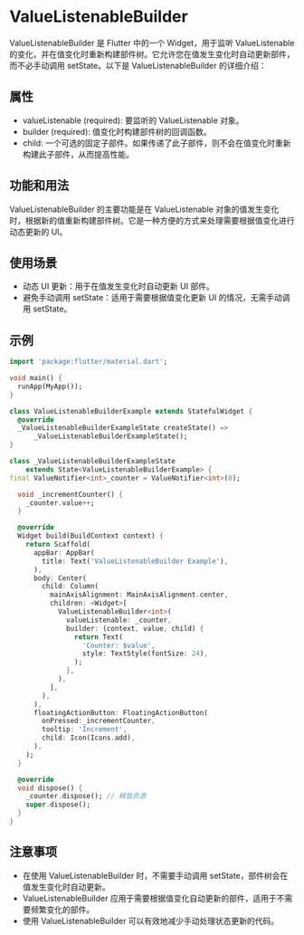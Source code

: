 # ValueListenableBuilder

ValueListenableBuilder 是 Flutter 中的一个 Widget，用于监听 ValueListenable 的变化，并在值变化时重新构建部件树。它允许您在值发生变化时自动更新部件，而不必手动调用 setState。以下是 ValueListenableBuilder 的详细介绍：

## 属性

- valueListenable (required): 要监听的 ValueListenable 对象。
- builder (required): 值变化时构建部件树的回调函数。
- child: 一个可选的固定子部件。如果传递了此子部件，则不会在值变化时重新构建此子部件，从而提高性能。

## 功能和用法

ValueListenableBuilder 的主要功能是在 ValueListenable 对象的值发生变化时，根据新的值重新构建部件树。它是一种方便的方式来处理需要根据值变化进行动态更新的 UI。

## 使用场景

- 动态 UI 更新：用于在值发生变化时自动更新 UI 部件。
- 避免手动调用 setState：适用于需要根据值变化更新 UI 的情况，无需手动调用 setState。

## 示例

```dart
import 'package:flutter/material.dart';

void main() {
  runApp(MyApp());
}

class ValueListenableBuilderExample extends StatefulWidget {
  @override
  _ValueListenableBuilderExampleState createState() =>
      _ValueListenableBuilderExampleState();
}

class _ValueListenableBuilderExampleState
    extends State<ValueListenableBuilderExample> {
final ValueNotifier<int>_counter = ValueNotifier<int>(0);

  void _incrementCounter() {
    _counter.value++;
  }

  @override
  Widget build(BuildContext context) {
    return Scaffold(
      appBar: AppBar(
        title: Text('ValueListenableBuilder Example'),
      ),
      body: Center(
        child: Column(
          mainAxisAlignment: MainAxisAlignment.center,
          children: <Widget>[
            ValueListenableBuilder<int>(
              valueListenable: _counter,
              builder: (context, value, child) {
                return Text(
                  'Counter: $value',
                  style: TextStyle(fontSize: 24),
                );
              },
            ),
          ],
        ),
      ),
      floatingActionButton: FloatingActionButton(
        onPressed:_incrementCounter,
        tooltip: 'Increment',
        child: Icon(Icons.add),
      ),
    );
  }

  @override
  void dispose() {
    _counter.dispose(); // 释放资源
    super.dispose();
  }
}
```

## 注意事项

- 在使用 ValueListenableBuilder 时，不需要手动调用 setState，部件树会在值发生变化时自动更新。
- ValueListenableBuilder 应用于需要根据值变化自动更新的部件，适用于不需要频繁变化的部件。
- 使用 ValueListenableBuilder 可以有效地减少手动处理状态更新的代码。
